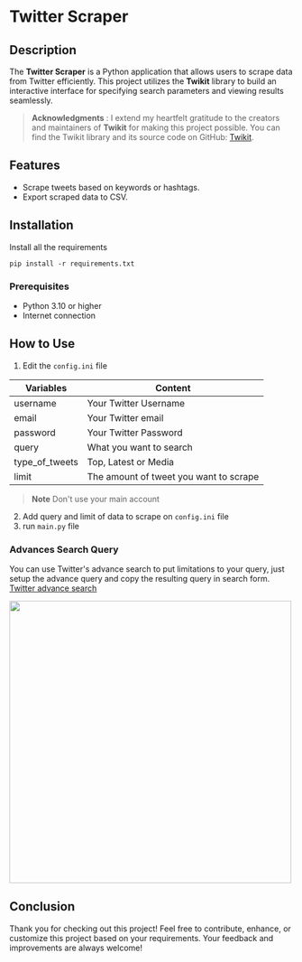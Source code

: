 
# Twitter Scraper

## Description
The **Twitter Scraper** is a Python application that allows users to scrape data from Twitter efficiently. This project utilizes the **Twikit** library to build an interactive interface for specifying search parameters and viewing results seamlessly. 

> **Acknowledgments** :
I extend my heartfelt gratitude to the creators and maintainers of **Twikit** for making this project possible.
You can find the Twikit library and its source code on GitHub: [Twikit](https://github.com/d60/twikit).


## Features
- Scrape tweets based on keywords or hashtags.
- Export scraped data to CSV.

## Installation
Install all the requirements

    pip install -r requirements.txt

### Prerequisites
- Python 3.10 or higher
- Internet connection

## How to Use
 1.  Edit the `config.ini` file
 
|Variables| Content |
|--|--|
| username | Your Twitter Username  |
| email | Your Twitter email |
| password | Your Twitter Password |
| query | What you want to search |
| type_of_tweets | Top, Latest or Media |
| limit | The amount of tweet you want to scrape |

 > **Note**
 > Don't use your main account
 2. Add query and limit of data  to  scrape on `config.ini` file
 3. run `main.py` file
 
 ### Advances Search Query
You can use Twitter's advance search to put limitations to your query, just setup the advance query and copy the resulting query in search form.  
[Twitter advance search](https://twitter.com/search-advanced)

<img src="https://github.com/user-attachments/assets/3d98a6ba-a24c-4cc7-adc8-a7fd505f15b7" width="500" height="500">

## Conclusion
Thank you for checking out this project! Feel free to contribute, enhance, or customize this project based on your requirements. Your feedback and improvements are always welcome!
